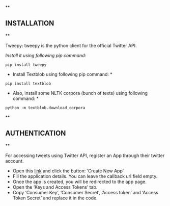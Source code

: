 **
## INSTALLATION
**

Tweepy: tweepy is the python client for the official Twitter API.

*Install it using following pip command:*

```
pip install tweepy
```

* Install Textblob using following pip command: *

```
pip install textblob
```
* Also, install some NLTK corpora (bunch of texts) using following command: *

```
python -m textblob.download_corpora
```

**
## AUTHENTICATION
**

For accessing tweets using Twitter API, register an App through their twitter account. 

- Open this [link](https://apps.twitter.com/) and click the button: ‘Create New App’
- Fill the application details. You can leave the callback url field empty.
- Once the app is created, you will be redirected to the app page.
- Open the ‘Keys and Access Tokens’ tab.
- Copy ‘Consumer Key’, ‘Consumer Secret’, ‘Access token’ and ‘Access Token Secret’ and replace it in the code.
